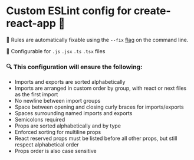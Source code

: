 # Custom ESLint config for create-react-app 🛑

🔧 Rules are automatically fixable using the `--fix` [flag](https://eslint.org/docs/latest/user-guide/command-line-interface#--fix) on the command line.

🤝 Configurable for `.js` `.jsx` `.ts` `.tsx` files

### 🔍 This configuration will ensure the following:
  - Imports and exports are sorted alphabetically
  - Imports are arranged in custom order by group, with react or next files as the first import
  - No newline between import groups
  - Space between opening and closing curly braces for imports/exports
  - Spaces surrounding named imports and exports
  - Semicolons required 
  - Props are sorted alphabetically and by type
  - Enforced sorting for multiline props
  - React reserved props must be listed before all other props, but still respect alphabetical order
  - Props order is also case sensitive

